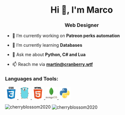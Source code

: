 <h1 align="center">Hi 👋, I'm Marco</h1>
<h3 align="center">Web Designer</h3>

- 🔭 I’m currently working on **Patreon perks automation**

- 🌱 I’m currently learning **Databases**

- 💬 Ask me about **Python, C# and Lua**

- 📫 Reach me via **martin@cranberry.wtf**


<h3 align="left">Languages and Tools:</h3>
<p align="left"> <a href="https://www.w3schools.com/css/" target="_blank"> <img src="https://raw.githubusercontent.com/devicons/devicon/master/icons/css3/css3-original-wordmark.svg" alt="css3" width="40" height="40"/> </a> <a href="https://golang.org" target="_blank"> <img src="https://raw.githubusercontent.com/devicons/devicon/master/icons/go/go-original.svg" alt="go" width="40" height="40"/> </a> <a href="https://www.w3.org/html/" target="_blank"> <img src="https://raw.githubusercontent.com/devicons/devicon/master/icons/html5/html5-original-wordmark.svg" alt="html5" width="40" height="40"/> </a> <a href="https://www.mongodb.com/" target="_blank"> <img src="https://raw.githubusercontent.com/devicons/devicon/master/icons/mongodb/mongodb-original-wordmark.svg" alt="mongodb" width="40" height="40"/> </a> <a href="https://www.python.org" target="_blank"> <img src="https://raw.githubusercontent.com/devicons/devicon/master/icons/python/python-original.svg" alt="python" width="40" height="40"/> </a> </p>

<p><img align="left" src="https://github-readme-stats.vercel.app/api/top-langs?username=cherryblossom2020&show_icons=true&locale=en&layout=compact" alt="cherryblossom2020" /></p>

<p>&nbsp;<img align="center" src="https://github-readme-stats.vercel.app/api?username=cherryblossom2020&show_icons=true&locale=en" alt="cherryblossom2020" /></p>
